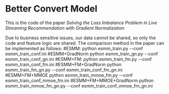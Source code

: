# Better Convert Model
This is the code of the paper *Solving the Loss Imbalance Problem in Live Streaming Recommendation with Gradient Normalization*

Due to business sensitive issues, our data cannot be shared, so only the code and feature logic are shared.
The comparison method in the paper can be implemented as follows:
#ESMM:
python esmm_train.py --conf esmm_train_conf.ini
#ESMM+GradNorm
python esmm_train_gn.py --conf esmm_train_conf_gn.ini
#ESMM+FM:
python esmm_train_fm.py --conf esmm_train_conf_fm.ini
#ESMM+FM+GradNorm
python esmm_train_fm_gn.py --conf esmm_train_conf_fm_gn.ini
#ESMM+FM+MMOE
python esmm_train_mmoe_fm.py --conf esmm_train_conf_mmoe_fm.ini
#ESMM+FM+MMOE+GradNorm
python esmm_train_mmoe_fm_gn.py --conf esmm_train_conf_mmoe_fm_gn.ini
